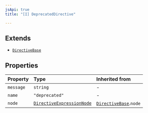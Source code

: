 ```yaml
---
jsApi: true
title: "[I] DeprecatedDirective"

---
```

## Extends

- [`DirectiveBase`](DirectiveBase.md)

## Properties

| Property | Type | Inherited from |
| :------ | :------ | :------ |
| `message` | `string` | - |
| `name` | `"deprecated"` | - |
| `node` | [`DirectiveExpressionNode`](DirectiveExpressionNode.md) | [`DirectiveBase`](DirectiveBase.md).`node` |
